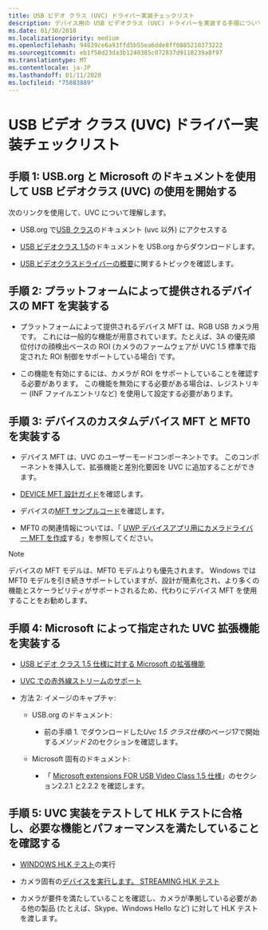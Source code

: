 ```yaml
---
title: USB ビデオ クラス (UVC) ドライバー実装チェックリスト
description: デバイス用の USB ビデオクラス (UVC) ドライバーを実装する手順について説明します。
ms.date: 01/30/2018
ms.localizationpriority: medium
ms.openlocfilehash: 94839ce6a93ffd5b55ea6dde8ff0885210373222
ms.sourcegitcommit: eb1f58d23da3b1240385c072837d9118239a8f97
ms.translationtype: MT
ms.contentlocale: ja-JP
ms.lasthandoff: 01/11/2020
ms.locfileid: "75883889"
---
```

# <a name="usb-video-class-uvc-driver-implementation-checklist"></a>USB ビデオ クラス (UVC) ドライバー実装チェックリスト

## <a name="step-1-get-started-with-usb-video-class-uvc-using-documentation-from-usborg-and-microsoft"></a>手順 1: USB.org と Microsoft のドキュメントを使用して USB ビデオクラス (UVC) の使用を開始する

次のリンクを使用して、UVC について理解します。

- USB.org で[USB クラス](https://www.usb.org/documents?search=&type%5B0%5D=55&items_per_page=50)のドキュメント (uvc 以外) にアクセスする

- [USB ビデオクラス 1.5](https://go.microsoft.com/fwlink/p/?linkid=2085170)のドキュメントを USB.org からダウンロードします。

- [USB ビデオクラスドライバーの概要](https://docs.microsoft.com/windows-hardware/drivers/stream/usb-video-class-driver-overview)に関するトピックを確認します。

## <a name="step-2-implement-the-platform-supplied-device-mft"></a>手順 2: プラットフォームによって提供されるデバイスの MFT を実装する

- プラットフォームによって提供されるデバイス MFT は、RGB USB カメラ用です。 これには一般的な機能が用意されています。たとえば、3A の優先順位付けの顔検出ベースの ROI (カメラのファームウェアが UVC 1.5 標準で指定された ROI 制御をサポートしている場合) です。

- この機能を有効にするには、カメラが ROI をサポートしていることを確認する必要があります。 この機能を無効にする必要がある場合は、レジストリキー (INF ファイルエントリなど) を使用して設定する必要があります。

## <a name="step-3-implement-the-custom-device-mft-and-mft0-for-your-device"></a>手順 3: デバイスのカスタムデバイス MFT と MFT0 を実装する

- デバイス MFT は、UVC のユーザーモードコンポーネントです。 このコンポーネントを挿入して、拡張機能と差別化要因を UVC に追加することができます。

- [DEVICE MFT 設計ガイド](https://docs.microsoft.com/windows-hardware/drivers/stream/dmft-design)を確認します。

- デバイスの[MFT サンプルコード](https://docs.microsoft.com/samples/microsoft/windows-driver-samples/driver-device-transform-sample/)を確認します。

- MFT0 の関連情報については、「 [UWP デバイスアプリ用にカメラドライバー MFT を作成](https://docs.microsoft.com/windows-hardware/drivers/devapps/creating-a-camera-driver-mft)する」を参照してください。

> [!NOTE]
> デバイスの MFT モデルは、MFT0 モデルよりも優先されます。 Windows では MFT0 モデルを引き続きサポートしていますが、設計が簡素化され、より多くの機能とスケーラビリティがサポートされるため、代わりにデバイス MFT を使用することをお勧めします。

## <a name="step-4-implement-microsoft-specified-uvc-extensions"></a>手順 4: Microsoft によって指定された UVC 拡張機能を実装する

- [USB ビデオ クラス 1.5 仕様に対する Microsoft の拡張機能](https://docs.microsoft.com/windows-hardware/drivers/stream/uvc-extensions-1-5)

- [UVC での赤外線ストリームのサポート](https://docs.microsoft.com/windows-hardware/drivers/stream/infrared-stream-support-in-uvc)

- 方法 2: イメージのキャプチャ:

  - USB.org のドキュメント:

    - 前の手順 1. でダウンロードした*Uvc 1.5 クラス仕様*のページ17で開始する*メソッド 2*のセクションを確認します。

  - Microsoft 固有のドキュメント:

    - 「 [Microsoft extensions FOR USB Video Class 1.5 仕様](https://docs.microsoft.com/windows-hardware/drivers/stream/uvc-extensions-1-5)」のセクション2.2.1 と2.2.2 を確認します。

## <a name="step-5-test-your-uvc-implementation-to-ensure-it-passes-hlk-tests-and-meets-required-functionality-and-performance"></a>手順 5: UVC 実装をテストして HLK テストに合格し、必要な機能とパフォーマンスを満たしていることを確認する

- [WINDOWS HLK テスト](https://docs.microsoft.com/windows-hardware/drivers/)の実行

- カメラ固有の[デバイスを実行します。 STREAMING HLK テスト](https://docs.microsoft.com/windows-hardware/test/hlk/testref/device-streaming)

- カメラが要件を満たしていることを確認し、カメラが準拠している必要がある他の製品 (たとえば、Skype、Windows Hello など) に対して HLK テストを渡します。

